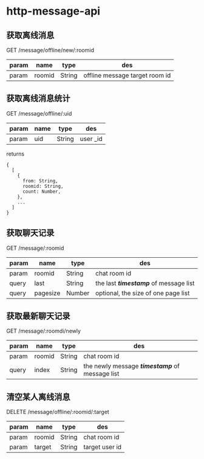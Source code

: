 # http-message-api

## 获取离线消息
GET /message/offline/new/:roomid

param|name|type|des
-----|----|----|---
param|roomid|String|offline message target room id

## 获取离线消息统计
GET /message/offline/:uid

param|name|type|des
-----|----|----|---
param|uid|String|user _id

returns
```
{
  [
    {
      from: String,
      roomid: String,
      count: Number,
    },
    ...
  ]
}
```

## 获取聊天记录
GET /message/:roomid

param|name|type|des
-----|----|----|---
param|roomid|String|chat room id
query|last|String|the last <b>*timestamp*</b> of message list
query|pagesize|Number|optional, the size of one page list

## 获取最新聊天记录
GET /message/:roomdi/newly

param|name|type|des
-----|----|----|---
param|roomid|String|chat room id
query|index|String|the newly message <b>*timestamp*</b> of message list

## 清空某人离线消息
DELETE /message/offline/:roomid/:target

param|name|type|des
-----|----|----|---
param|roomid|String|chat room id
param|target|String|target user id